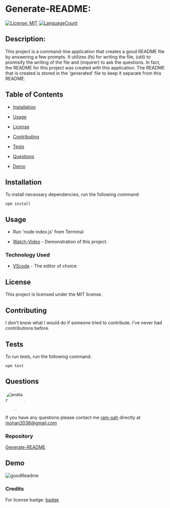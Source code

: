 # Generate-README:

[![License: MIT](https://img.shields.io/badge/License-MIT-green.svg)](https://opensource.org/licenses/MIT)
[![LanguageCount](https://img.shields.io/github/languages/count/ram-sah/Generate-README)](https://github.com/ram-sah/Generate-README)

## Description: 

This project is a command-line application that creates a good README file by answering a few prompts. It utilizes (fs) for writing the file, (util) to promisify the writing of the file and (inquirer) to ask the questions. In fact, the README for this project was created with this application. The README that is created is stored in the 'generated' file to keep it separate from this README.
         
## Table of Contents
       
* [Installation](#installation)
            
* [Usage](#usage)
            
* [License](#license)
            
* [Contributing](#contributing)
            
* [Tests](#tests)
            
* [Questions](#Questions)

* [Demo](#Demo)
         
## Installation
            
To install necessary dependencies, run the following command:
            
```
npm install
```
        
## Usage
            
* Run 'node index.js' from Terminal

* [Watch-Video](https://drive.google.com/file/d/1KHYVLt79SBFWPpaCwZwoLIo4rMroDJ0n/view?usp=sharing) - Demonstration of this project. 

### Technology Used 
* [VScode](https://code.visualstudio.com/) - The editor of choice
            
## License 
            
This project is licensed under the MIT license.
            
## Contributing
            
I don't know what I would do if someone tried to contribute. I've never had contributions before.
            
## Tests
            
To run tests, run the following command:
            
```
npm test
```

## Questions
            
<img src="https://github.com/ram-sah.png" alt="avatar" style="border-radius: 30px" width="60" />
            
If you have any questions please contact me [ram-sah](https://github.com/ram-sah) directly at mohan2036@gmail.com

### Repository

[Generate-README](https://github.com/ram-sah/Generate-README)
            
## Demo 

![goodReadme](https://user-images.githubusercontent.com/64625123/88471353-7c2f0180-ced6-11ea-9ff5-457008c3159f.gif)

### Credits

For license badge: [badge](https://shields.io/category/license)
